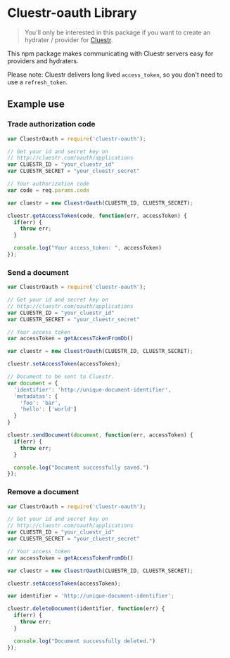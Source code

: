 Cluestr-oauth Library
=====================
> You'll only be interested in this package if you want to create an hydrater / provider for [Cluestr](http://cluestr.com).

This npm package makes communicating with Cluestr servers easy for providers and hydraters.

Please note: Cluestr delivers long lived `access_token`, so you don't need to use a `refresh_token`.

Example use
-----------

### Trade authorization code
```javascript
var CluestrOauth = require('cluestr-oauth');

// Get your id and secret key on
// http://cluestr.com/oauth/applications
var CLUESTR_ID = "your_cluestr_id"
var CLUESTR_SECRET = "your_cluestr_secret"

// Your authorization code
var code = req.params.code

var cluestr = new CluestrOauth(CLUESTR_ID, CLUESTR_SECRET);

cluestr.getAccessToken(code, function(err, accessToken) {
  if(err) {
    throw err;
  }

  console.log("Your access_token: ", accessToken)
});
```

### Send a document
```javascript
var CluestrOauth = require('cluestr-oauth');

// Get your id and secret key on
// http://cluestr.com/oauth/applications
var CLUESTR_ID = "your_cluestr_id"
var CLUESTR_SECRET = "your_cluestr_secret"

// Your access_token
var accessToken = getAccessTokenFromDb()

var cluestr = new CluestrOauth(CLUESTR_ID, CLUESTR_SECRET);

cluestr.setAccessToken(accessToken);

// Document to be sent to Cluestr.
var document = {
  'identifier': 'http://unique-document-identifier',
  'metadatas': {
    'foo': 'bar',
    'hello': ['world']
  }
}

cluestr.sendDocument(document, function(err, accessToken) {
  if(err) {
    throw err;
  }

  console.log("Document successfully saved.")
});
```

### Remove a document
```javascript
var CluestrOauth = require('cluestr-oauth');

// Get your id and secret key on
// http://cluestr.com/oauth/applications
var CLUESTR_ID = "your_cluestr_id"
var CLUESTR_SECRET = "your_cluestr_secret"

// Your access_token
var accessToken = getAccessTokenFromDb()

var cluestr = new CluestrOauth(CLUESTR_ID, CLUESTR_SECRET);

cluestr.setAccessToken(accessToken);

var identifier = 'http://unique-document-identifier';

cluestr.deleteDocument(identifier, function(err) {
  if(err) {
    throw err;
  }

  console.log("Document successfully deleted.")
});
```
